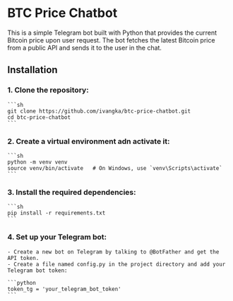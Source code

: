 # BTC Price Chatbot

This is a simple Telegram bot built with Python that provides the current Bitcoin price upon user request. The bot fetches the latest Bitcoin price from a public API and sends it to the user in the chat.

## Installation

### 1. Clone the repository:

	```sh
	git clone https://github.com/ivangka/btc-price-chatbot.git
	cd btc-price-chatbot
	```

### 2. Create a virtual environment adn activate it:

	```sh
	python -m venv venv
	source venv/bin/activate   # On Windows, use `venv\Scripts\activate`
	```

### 3. Install the required dependencies:

	```sh
	pip install -r requirements.txt
	```

### 4. Set up your Telegram bot:

	- Create a new bot on Telegram by talking to @BotFather and get the API token.
	- Create a file named config.py in the project directory and add your Telegram bot token:

	```python
	token_tg = 'your_telegram_bot_token'
	```
